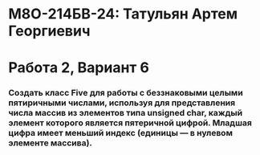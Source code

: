 # М8О-214БВ-24: Татульян Артем Георгиевич
# Работа 2, Вариант 6
### Создать класс Five для работы с беззнаковыми целыми пятиричными числами, используя для представления числа массив из элементов типа unsigned char, каждый элемент которого является пятеричной цифрой. Младшая цифра имеет меньший индекс (единицы — в нулевом элементе массива).